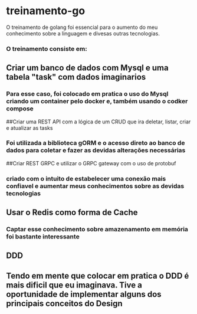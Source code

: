 # treinamento-go

O treinamento de golang foi essencial para o aumento do meu conhecimento sobre a linguagem e divesas outras tecnologias.
### O treinamento consiste em:
## Criar um banco de dados com Mysql e uma tabela "task" com dados imaginarios
### Para esse caso, foi colocado em pratica o uso do Mysql criando um container pelo docker e, também usando o codker compose
##Criar uma REST API com a lógica de um CRUD que ira deletar, listar, criar e atualizar as tasks
### Foi utilizada a biblioteca gORM e o acesso direto ao banco de dados para coletar e fazer as devidas alterações necessárias
##Criar REST GRPC e utilizar o GRPC gateway com o uso de protobuf
### criado com o intuito de estabelecer uma conexão mais confiavel e aumentar meus conhecimentos sobre as devidas tecnologias
## Usar o Redis como forma de Cache
### Captar esse conhecimento sobre amazenamento em memória foi bastante interessante
## DDD
## Tendo em mente que colocar em pratica o DDD é mais dificil que eu imaginava. Tive a oportunidade de implementar alguns dos principais conceitos do Design

